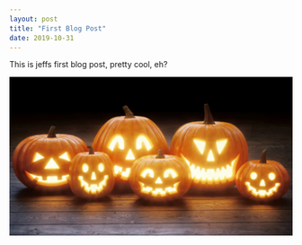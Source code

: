 ```yaml
---
layout: post
title: "First Blog Post"
date: 2019-10-31
---
```


This is jeffs first blog post, pretty cool, eh?

![Image](https://github.com/ffejman/ffejman.github.io/blob/master/images/JackOLanterns.png?raw=true)
